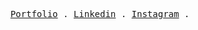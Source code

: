 <p align="center">
  <samp>
    <a href="https://marcterradas.github.io/">Portfolio</a> .
    <a href="https://www.linkedin.com/in/marc-terradas-zapata/">Linkedin</a> .
    <a href="https://www.instagram.com/terradasmarc/">Instagram</a> .
  </samp>
</p>